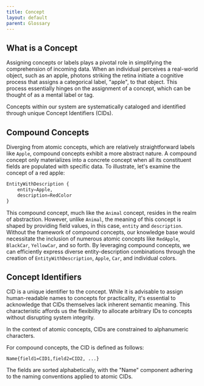 ```yaml
---
title: Concept
layout: default
parent: Glossary
---
```

## What is a Concept

Assigning concepts or labels  plays a pivotal role in simplifying the comprehension of incoming data. When an individual perceives a real-world object, such as an apple, photons striking the retina initiate a cognitive process that assigns a categorical label, "apple", to that object. This process essentially hinges on the assignment of a concept, which can be thought of as a mental label or tag.

Concepts within our system are systematically cataloged and identified through unique Concept Identifiers (CIDs).

## Compound Concepts

Diverging from atomic concepts, which are relatively straightforward labels like `Apple`, compound concepts exhibit a more abstract nature. A compound concept only materializes into a concrete concept when all its constituent fields are populated with specific data. To illustrate, let's examine the concept of a red apple:

```python
EntityWithDescription {
    entity=Apple,
    description=RedColor
}
```

This compound concept, much like the  `Animal` concept, resides in the realm of abstraction. However, unlike `Animal`, the meaning of this concept is shaped by providing field values, in this case, `entity` and `description`. Without the framework of compound concepts, our knowledge base would necessitate the inclusion of numerous atomic concepts like `RedApple`, `BlackCar`, `YellowCar`, and so forth. By leveraging compound concepts, we can efficiently express diverse entity-description combinations through the creation of `EntityWithDescription`, `Apple`, `Car`, and individual colors.

## Concept Identifiers

CID is a unique identifier to the concept. While it is advisable to assign human-readable names to concepts for practicality, it's essential to acknowledge that CIDs themselves lack inherent semantic meaning. This characteristic affords us the flexibility to allocate arbitrary IDs to concepts without disrupting system integrity.

In the context of atomic concepts, CIDs are constrained to alphanumeric characters.

For compound concepts, the CID is defined as follows:

```
Name{field1=CID1,field2=CID2, ...}
```

The fields are sorted alphabetically, with the "Name" component adhering to the naming conventions applied to atomic CIDs.
